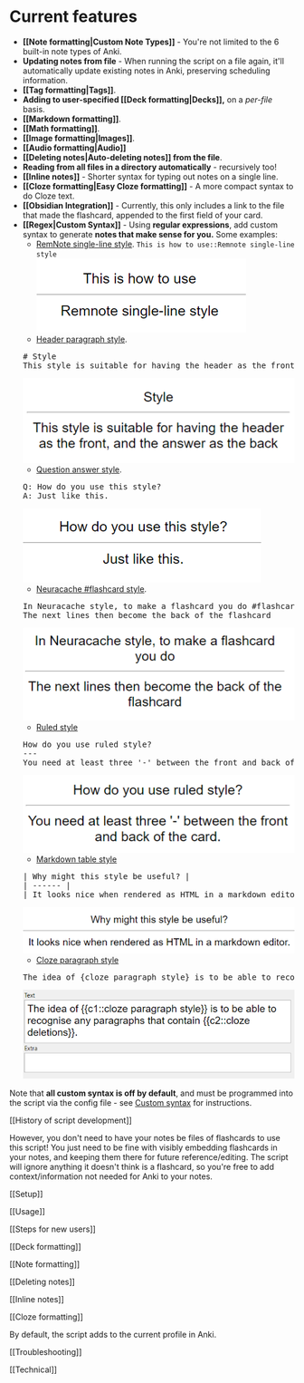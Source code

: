 # Current features
* **[[Note formatting|Custom Note Types]]** - You're not limited to the 6 built-in note types of Anki.
* **Updating notes from file** - When running the script on a file again, it'll automatically update existing notes in Anki, preserving scheduling information.
* **[[Tag formatting|Tags]]**.
* **Adding to user-specified [[Deck formatting|Decks]],** on a *per-file* basis.
* **[[Markdown formatting]]**.
* **[[Math formatting]]**.
* **[[Image formatting|Images]]**.
* **[[Audio formatting|Audio]]**
* **[[Deleting notes|Auto-deleting notes]] from the file**.
* **Reading from all files in a directory automatically** - recursively too!
* **[[Inline notes]]** - Shorter syntax for typing out notes on a single line.
* **[[Cloze formatting|Easy Cloze formatting]]** - A more compact syntax to do Cloze text.
* **[[Obsidian Integration]]** - Currently, this only includes a link to the file that made the flashcard, appended to the first field of your card.
* **[[Regex|Custom Syntax]]** - Using **regular expressions**, add custom syntax to generate **notes that make sense for you.** Some examples:
  * [RemNote single-line style](regex.md#remnote-single-line-style). `This is how to use::Remnote single-line style`  
  ![Remnote 1](Images/Remnote_1.png)
  * [Header paragraph style](regex.md#header-paragraph-style).
  <pre>
  # Style
  This style is suitable for having the header as the front, and the answer as the back
  </pre>  
  ![Header 1](Images/Header_1.png)
  * [Question answer style](regex.md#question-answer-style).
  <pre>
  Q: How do you use this style?
  A: Just like this.
  </pre>  
  ![Question 1](Images/Question_1.png)
  * [Neuracache #flashcard style](regex.md#neuracache-flashcard-style).  
  <pre>
  In Neuracache style, to make a flashcard you do #flashcard
  The next lines then become the back of the flashcard
  </pre>  
  ![Neuracache 1](Images/Neuracache_1.png)
  * [Ruled style](regex.md#ruled-style)  
  <pre>
  How do you use ruled style?
  ---
  You need at least three '-' between the front and back of the card.
  </pre>  
  ![Ruled 1](Images/Ruled_1.png)
  * [Markdown table style](regex.md#markdown-table-style)  
  <pre>
  | Why might this style be useful? |
  | ------ |
  | It looks nice when rendered as HTML in a markdown editor. |
  </pre>
  ![Table 2](Images/Table_2.png)
  * [Cloze paragraph style](regex.md#cloze-paragraph-style)  
  <pre>
  The idea of {cloze paragraph style} is to be able to recognise any paragraphs that contain {cloze deletions}.
  </pre>
  ![Cloze 1](Images/Cloze_1.png)

Note that **all custom syntax is off by default**, and must be programmed into the script via the config file - see [Custom syntax](regex.md) for instructions.

[[History of script development]]

However, you don't need to have your notes be files of flashcards to use this script! You just need to be fine with visibly embedding flashcards in your notes, and keeping them there for future reference/editing. The script will ignore anything it doesn't think is a flashcard, so you're free to add context/information not needed for Anki to your notes.

[[Setup]]

[[Usage]]

[[Steps for new users]]

[[Deck formatting]]

[[Note formatting]]

[[Deleting notes]]

[[Inline notes]]

[[Cloze formatting]]

By default, the script adds to the current profile in Anki.  

[[Troubleshooting]]

[[Technical]]